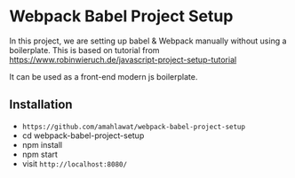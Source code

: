 # Webpack Babel Project Setup

In this project, we are setting up babel & Webpack manually without using a boilerplate.
This  is based on tutorial from  https://www.robinwieruch.de/javascript-project-setup-tutorial

It can be used as a front-end modern js boilerplate.

## Installation

* `https://github.com/amahlawat/webpack-babel-project-setup`
* cd webpack-babel-project-setup
* npm install
* npm start
* visit `http://localhost:8080/`
